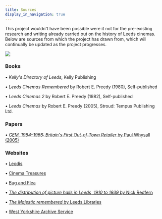 ```yaml
---
title: Sources
display_in_navigation: true
---
```

This project wouldn't have been possible were it not for the pre-existing research and writing already carried out on the history of Leeds cinemas. Below are sources from which the project has drawn from, which will continually be updated as the project progresses.

![](https://res.cloudinary.com/hpph/image/upload/v1597401488/hidinginplainsight/Burmantofts_brochure_4.jpg)

### Books

• *Kelly's Directory of Leeds*, Kelly Publishing

• *Leeds Cinemas Remembered* by Robert E. Preedy (1980), Self-published

• *Leeds Cinemas 2* by Robert E. Preedy (1982), Self-published

• *Leeds Cinemas* by Robert E. Preedy (2005), Stroud: Tempus Publishing Ltd. 

### Papers

• [*GEM, 1964–1966: Britain's First Out-of-Town Retailer* by Paul Whysall (2005)](https://www.tandfonline.com/doi/abs/10.1080/09593960500049183)

### Websites

• [Leodis](http://www.leodis.net/)

• [Cinema Treasures](http://cinematreasures.org/) 

• [Bug and Flea](https://www.bugandflea.com/)

• [*The distribution of picture halls in Leeds*, *1910 to 1939* by Nick Redfern](https://nickredfern.wordpress.com/2009/04/02/the-distribution-of-picture-halls-in-leeds-1910-to-1939/)

• [*The Majestic remembered* by Leeds Libraries](https://secretlibraryleeds.net/2014/10/03/the-majestic-remembered/)

• [West Yorkshire Archive Service](https://www.wyjs.org.uk/archives)